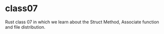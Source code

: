 # class07
Rust class 07 in which we learn about the Struct Method, Associate function and file distribution.
